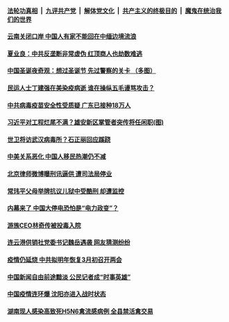 

####  [法轮功真相](../../../../basic/blob/master/README.md?t=12250402) &nbsp;|&nbsp; [九评共产党](../../../../9ping.md/blob/master/README.md?t=12250402) &nbsp;|&nbsp; [解体党文化](../../../../jtdwh.md/blob/master/README.md?t=12250402)  &nbsp;|&nbsp; [共产主义的终极目的](../../../../gczydzjmd.md/blob/master/README.md?t=12250402) &nbsp;|&nbsp; [魔鬼在统治我们的世界](../../../../mgztzwmdsj.md/blob/master/README.md?t=12250402) 

#### [云南关闭口岸 中国人有家不能回在中缅边境流浪](../pages/soh5/456847.md?t=12250402) 
#### [夏业良：中共反垄断非常虚伪 红顶商人也劫数难逃](../pages/soh5/456868.md?t=12250402) 
#### [中国圣诞夜奇观：想过圣诞节  先过警察的关卡 （多图）](../pages/soh5/456853.md?t=12250402) 
#### [民运人士丁建强在美染疫病逝 谁在操纵五毛谩骂攻击？](../pages/soh5/456811.md?t=12250402) 
#### [中共病毒疫苗安全性受质疑 广东已接种18万人](../pages/soh5/456790.md?t=12250402) 
#### [习近平对工程烂尾不满？雄安新区掌管者突传将任闲职(图)](../pages/soh5/456802.md?t=12250402) 
#### [世卫将访武汉病毒所？石正丽回应蹊跷](../pages/soh5/456793.md?t=12250402) 
#### [中美关系恶化 中国人移民热潮仍不减](../pages/soh5/456745.md?t=12250402) 
#### [北京律师微博曝刑讯逼供 遭司法局停业](../pages/soh5/456748.md?t=12250402) 
#### [常玮平父母举牌抗议儿狱中受酷刑 却遭监控](../pages/soh5/456679.md?t=12250402) 
#### [内幕来了 中国大停电恐怕是“电力政变”？](../pages/soh5/456691.md?t=12250402) 
#### [游族CEO林奇传被投毒入院 ](../pages/soh5/456664.md?t=12250402) 
#### [连云港供销社党委书记魏岳遇袭 网友猜测纷纷](../pages/soh5/456532.md?t=12250402) 
#### [疫情仍延烧 中共拟明年恢复3月初召开两会](../pages/soh5/456538.md?t=12250402) 
#### [中国新闻自由前途黯淡 公民记者成“时事英雄”](../pages/soh5/456499.md?t=12250402) 
#### [中国疫情连环爆 沈阳亦进入战时状态](../pages/soh5/456514.md?t=12250402) 
#### [湖南现人感染高致死H5N6禽流感病例 全县禁活禽交易](../pages/soh5/456505.md?t=12250402) 
